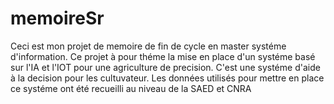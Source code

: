 # memoireSr
Ceci est mon projet de memoire de fin de cycle en master systéme d'information.
Ce projet à pour théme la mise en place d'un systéme basé sur l'IA et l'IOT pour une agriculture de precision.
C'est une systéme d'aide à la decision pour les cultuvateur.
Les données utilisés pour mettre en place ce systéme ont été recueilli au niveau de la SAED et CNRA
